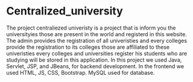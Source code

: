# Centralized_university
The project centraliezed univeristy is a project that is inform you the universityies those are present in the world and registerd in this website. The admin provides the registration of all univeristies and every colleges provide the registration to its colleges those are affiliated to these univeristies every colleges and universities register his students who are studying will be stored in this application.
In this project we used Java, Servlet, JSP, and JBeans, for backend development.
In the frontend we used HTML, JS, CSS, Bootstrap.
MySQL used for database.
